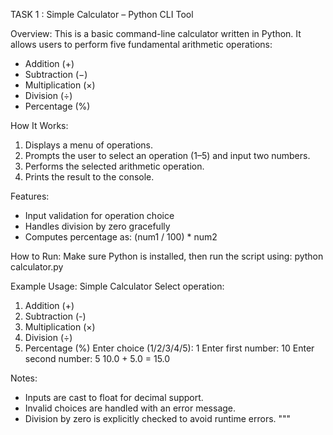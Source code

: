 
TASK 1 : Simple Calculator – Python CLI Tool

Overview:
This is a basic command-line calculator written in Python. It allows users to perform five fundamental arithmetic operations:
- Addition (+)
- Subtraction (−)
- Multiplication (×)
- Division (÷)
- Percentage (%)

How It Works:
1. Displays a menu of operations.
2. Prompts the user to select an operation (1–5) and input two numbers.
3. Performs the selected arithmetic operation.
4. Prints the result to the console.

Features:
- Input validation for operation choice
- Handles division by zero gracefully
- Computes percentage as: (num1 / 100) * num2

How to Run:
Make sure Python is installed, then run the script using:
    python calculator.py

Example Usage:
Simple Calculator
Select operation:
1. Addition (+)
2. Subtraction (-)
3. Multiplication (×)
4. Division (÷)
5. Percentage (%)
Enter choice (1/2/3/4/5): 1
Enter first number: 10
Enter second number: 5
10.0 + 5.0 = 15.0

Notes:
- Inputs are cast to float for decimal support.
- Invalid choices are handled with an error message.
- Division by zero is explicitly checked to avoid runtime errors.
"""

